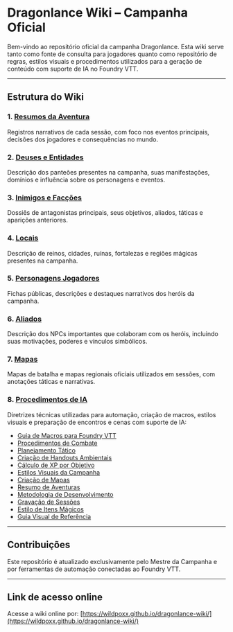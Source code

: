 
# Dragonlance Wiki – Campanha Oficial

Bem-vindo ao repositório oficial da campanha Dragonlance. Esta wiki serve tanto como fonte de consulta para jogadores quanto como repositório de regras, estilos visuais e procedimentos utilizados para a geração de conteúdo com suporte de IA no Foundry VTT.

---

## Estrutura do Wiki

### 1. [Resumos da Aventura](resumos/)
Registros narrativos de cada sessão, com foco nos eventos principais, decisões dos jogadores e consequências no mundo.

### 2. [Deuses e Entidades](lore/deuses.md)
Descrição dos panteões presentes na campanha, suas manifestações, domínios e influência sobre os personagens e eventos.

### 3. [Inimigos e Facções](lore/inimigos.md)
Dossiês de antagonistas principais, seus objetivos, aliados, táticas e aparições anteriores.

### 4. [Locais](lore/locais.md)
Descrição de reinos, cidades, ruínas, fortalezas e regiões mágicas presentes na campanha.

### 5. [Personagens Jogadores](lore/personagens.md)
Fichas públicas, descrições e destaques narrativos dos heróis da campanha.

### 6. [Aliados](lore/aliados.md)
Descrição dos NPCs importantes que colaboram com os heróis, incluindo suas motivações, poderes e vínculos simbólicos.

### 7. [Mapas](mapas/)
Mapas de batalha e mapas regionais oficiais utilizados em sessões, com anotações táticas e narrativas.

### 8. [Procedimentos de IA](regras/)
Diretrizes técnicas utilizadas para automação, criação de macros, estilos visuais e preparação de encontros e cenas com suporte de IA:

- [Guia de Macros para Foundry VTT](regras/guidelines.md)
- [Procedimentos de Combate](regras/procedimentos-combate.md)
- [Planejamento Tático](regras/plano-tatico.md)
- [Criação de Handouts Ambientais](regras/estilo-handouts.md)
- [Cálculo de XP por Objetivo](regras/calculo-xp.md)
- [Estilos Visuais da Campanha](regras/estilo-visuais.md)
- [Criação de Mapas](regras/mapas-handout.md)
- [Resumo de Aventuras](regras/narrativa-aventura.md)
- [Metodologia de Desenvolvimento](regras/metodologia-aventuras.md)
- [Gravação de Sessões](regras/tutorial-gravacao.md)
- [Estilo de Itens Mágicos](regras/handout-item-magico.md)
- [Guia Visual de Referência](regras/referencia-visual.md)

---

## Contribuições

Este repositório é atualizado exclusivamente pelo Mestre da Campanha e por ferramentas de automação conectadas ao Foundry VTT.

---

## Link de acesso online

Acesse a wiki online por: [https://wildpoxx.github.io/dragonlance-wiki/](https://wildpoxx.github.io/dragonlance-wiki/)
